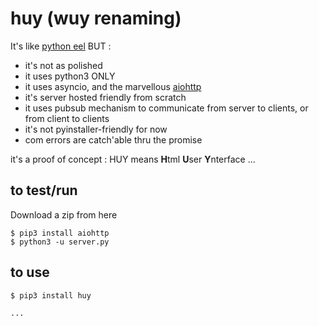 # huy (wuy renaming)

It's like [python eel](https://github.com/ChrisKnott/Eel) BUT :

* it's not as polished
* it uses python3 ONLY
* it uses asyncio, and the marvellous [aiohttp](https://aiohttp.readthedocs.io/en/stable/)
* it's server hosted friendly from scratch
* it uses pubsub mechanism to communicate from server to clients, or from client to clients
* it's not pyinstaller-friendly for now
* com errors are catch'able thru the promise

it's a proof of concept : HUY means **H**tml **U**ser **Y**nterface ...

## to test/run

Download a zip from here

    $ pip3 install aiohttp
    $ python3 -u server.py

## to use

    $ pip3 install huy

    ...
